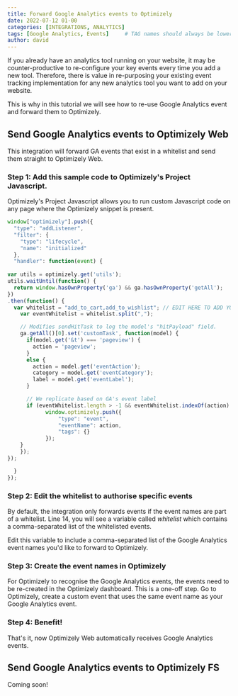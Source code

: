 ```yaml
---
title: Forward Google Analytics events to Optimizely
date: 2022-07-12 01-00
categories: [INTEGRATIONS, ANALYTICS]
tags: [Google Analytics, Events]     # TAG names should always be lowercase
author: david
---
```


If you already have an analytics tool running on your website, it may be counter-productive to re-configure your key events every time you add a new tool. Therefore, there is value in re-purposing your existing event tracking implementation for any new analytics tool you want to add on your website. 

This is why in this tutorial we will see how to re-use Google Analytics event and forward them to Optimizely. 

## Send Google Analytics events to Optimizely Web

This integration will forward GA events that exist in a whitelist and send them straight to Optimizely Web. 

### Step 1: Add this sample code to Optimizely's Project Javascript. 

Optimizely's Project Javascript allows you to run custom Javascript code on any page where the Optimizely snippet is present. 

```javascript
window["optimizely"].push({
  "type": "addListener",
  "filter": {
    "type": "lifecycle",
    "name": "initialized"
  },
  "handler": function(event) {
  
var utils = optimizely.get('utils');
utils.waitUntil(function() {
  return window.hasOwnProperty('ga') && ga.hasOwnProperty('getAll');
})
.then(function() {
  var whitelist = "add_to_cart,add_to_wishlist"; // EDIT HERE TO ADD YOUR EVENTS
    var eventWhitelist = whitelist.split(",");

    // Modifies sendHitTask to log the model's "hitPayload" field.
    ga.getAll()[0].set('customTask', function(model) {
      if(model.get('&t') === 'pageview') {
        action = 'pageview';
      }
      else {
        action = model.get('eventAction');
        category = model.get('eventCategory');
        label = model.get('eventLabel');
      }

      // We replicate based on GA's event label
      if (eventWhitelist.length > -1 && eventWhitelist.indexOf(action) > -1){
            window.optimizely.push({
                "type": "event",
                "eventName": action,
                "tags": {}
            });                    
    } 
    });
});

  }
});
```
### Step 2: Edit the whitelist to authorise specific events

By default, the integration only forwards events if the event names are part of a whitelist. Line 14, you will see a variable called *whitelist* which contains a comma-separated list of the whitelisted events. 

Edit this variable to include a comma-separated list of the Google Analytics event names you'd like to forward to Optimizely.

### Step 3: Create the event names in Optimizely

For Optimizely to recognise the Google Analytics events, the events need to be re-created in the Optimizely dashboard. This is a one-off step. Go to Optimizely, create a custom event that uses the same event name as your Google Analytics event. 

### Step 4: Benefit!

That's it, now Optimizely Web automatically receives Google Analytics events. 

## Send Google Analytics events to Optimizely FS

Coming soon!